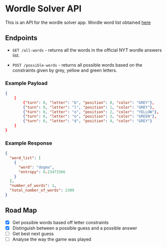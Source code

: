 # Wordle Solver API

This is an API for the wordle solver app.
Wordle word list obtained [here](https://gist.github.com/cfreshman/a7b776506c73284511034e63af1017ee)

## Endpoints

- `GET /all-words` - returns all the words in the official NYT wordle answers list.

- `POST /possible-words` - returns all possible words based on the constraints given by grey, yellow and green letters.

### Example Payload

```json
{
    [
        {"turn": 0, "letter": "b", "position": 0, "color": "GREY"},
        {"turn": 0, "letter": "l", "position": 1, "color": "GREY"},
        {"turn": 0, "letter": "o", "position": 2, "color": "YELLOW"},
        {"turn": 0, "letter": "o", "position": 3, "color": "GREEN"},
        {"turn": 0, "letter": "d", "position": 4, "color": "GREY"}
    ]
}
```

### Example Response

```json
{
  "word_list": [
    {
      "word": "dogma",
      "entropy": 0.23473366
    }
  ],
  "number_of_words": 1,
  "total_number_of_words": 2309
}
```

## Road Map

- [x] Get possible words based off letter constraints
- [x] Distinguish between a possible guess and a possible answer
- [ ] Get best next guess
- [ ] Analyse the way the game was played
